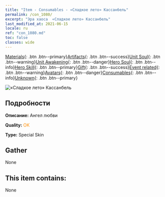 ```yaml
---
title: "Item - Consumables - «Сладкое лето» Кассанбель"
permalink: /con_1080/
excerpt: "Эра хаоса  «Сладкое лето» Кассанбель"
last_modified_at: 2021-06-15
locale: ru
ref: "con_1080.md"
toc: false
classes: wide
---
```

 [Materials](/ItemsRU/){: .btn .btn--primary}[Artifacts](/ItemsRU/Artifacts/){: .btn .btn--success}[Unit Soul](/ItemsRU/UnitSoul/){: .btn .btn--warning}[Unit Awakening](/ItemsRU/UnitAwakening/){: .btn .btn--danger}[Hero Soul](/ItemsRU/HeroSoul/){: .btn .btn--info}[Hero Skill](/ItemsRU/HeroSkill/){: .btn .btn--primary}[Gift](/ItemsRU/Gift/){: .btn .btn--success}[Event related](/ItemsRU/Events/){: .btn .btn--warning}[Avatars](/ItemsRU/Avatars/){: .btn .btn--danger}[Consumables](/ItemsRU/Consumables/){: .btn .btn--info}[Unknown](/ItemsRU/Unknown/){: .btn .btn--primary}

 ![«Сладкое лето» Кассанбель](/images/h/h_Cassanbel5.jpg)

## Подробности
 **Описание:** Ангел любви

 **Quality:** <span style="color: #FF8C00">OK</span>

 **Type:** Special Skin

## Gather

  None

## This item contains:

  None

